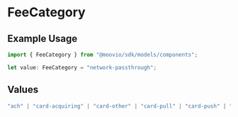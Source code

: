 # FeeCategory

## Example Usage

```typescript
import { FeeCategory } from "@moovio/sdk/models/components";

let value: FeeCategory = "network-passthrough";
```

## Values

```typescript
"ach" | "card-acquiring" | "card-other" | "card-pull" | "card-push" | "monthly-platform" | "network-passthrough" | "other" | "rtp"
```